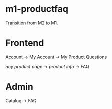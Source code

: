 # m1-productfaq

Transition from M2 to M1.

# Frontend 

Account -> My Account -> My Product Questions 

*any product page* -> *product info* -> FAQ 

# Admin

Catalog -> FAQ 